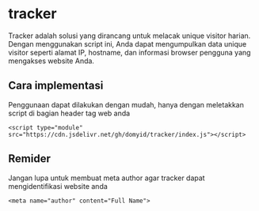 # tracker
Tracker adalah solusi yang dirancang untuk melacak unique visitor harian. Dengan menggunakan script ini, Anda dapat mengumpulkan data unique visitor seperti alamat IP, hostname, dan informasi browser pengguna yang mengakses website Anda.

## Cara implementasi
Penggunaan dapat dilakukan dengan mudah, hanya dengan meletakkan script di bagian header tag web anda
```
<script type="module" src="https://cdn.jsdelivr.net/gh/domyid/tracker/index.js"></script>
```

## Remider
Jangan lupa untuk membuat meta author agar tracker dapat mengidentifikasi website anda
```
<meta name="author" content="Full Name">
```